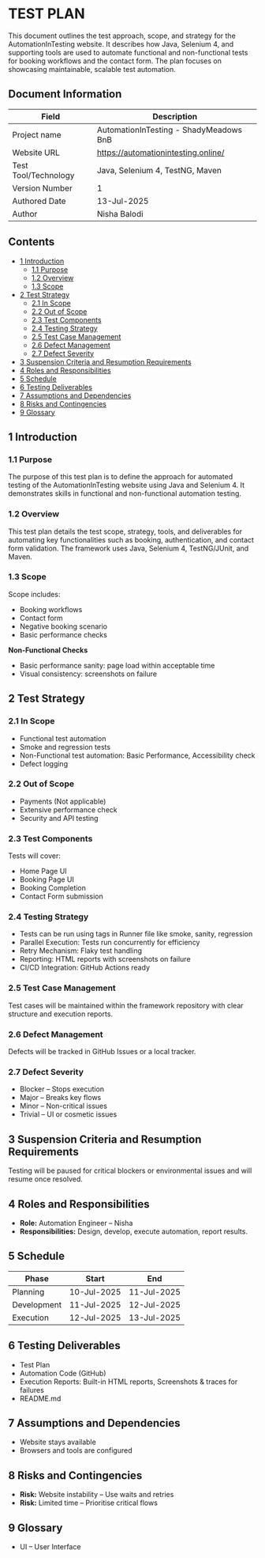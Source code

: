# TEST PLAN

This document outlines the test approach, scope, and strategy for the AutomationInTesting website. It describes how Java, Selenium 4, and supporting tools are used to automate functional and non-functional tests for booking workflows and the contact form. The plan focuses on showcasing maintainable, scalable test automation.

## Document Information

| Field | Description |
|-------|-------------|
| Project name | AutomationInTesting - ShadyMeadows BnB |
| Website URL | https://automationintesting.online/ |
| Test Tool/Technology | Java, Selenium 4, TestNG, Maven |
| Version Number | 1 |
| Authored Date | 13-Jul-2025 |
| Author | Nisha Balodi |

## Contents

- [1 Introduction](#1-introduction)
    - [1.1 Purpose](#11-purpose)
    - [1.2 Overview](#12-overview)
    - [1.3 Scope](#13-scope)
- [2 Test Strategy](#2-test-strategy)
    - [2.1 In Scope](#21-in-scope)
    - [2.2 Out of Scope](#22-out-of-scope)
    - [2.3 Test Components](#23-test-components)
    - [2.4 Testing Strategy](#24-testing-strategy)
    - [2.5 Test Case Management](#25-test-case-management)
    - [2.6 Defect Management](#26-defect-management)
    - [2.7 Defect Severity](#27-defect-severity)
- [3 Suspension Criteria and Resumption Requirements](#3-suspension-criteria-and-resumption-requirements)
- [4 Roles and Responsibilities](#4-roles-and-responsibilities)
- [5 Schedule](#5-schedule)
- [6 Testing Deliverables](#6-testing-deliverables)
- [7 Assumptions and Dependencies](#7-assumptions-and-dependencies)
- [8 Risks and Contingencies](#8-risks-and-contingencies)
- [9 Glossary](#9-glossary)

## 1 Introduction

### 1.1 Purpose

The purpose of this test plan is to define the approach for automated testing of the AutomationInTesting website using Java and Selenium 4. It demonstrates skills in functional and non-functional automation testing.

### 1.2 Overview

This test plan details the test scope, strategy, tools, and deliverables for automating key functionalities such as booking, authentication, and contact form validation. The framework uses Java, Selenium 4, TestNG/JUnit, and Maven.

### 1.3 Scope

Scope includes:
- Booking workflows
- Contact form
- Negative booking scenario
- Basic performance checks

**Non-Functional Checks**
- Basic performance sanity: page load within acceptable time
- Visual consistency: screenshots on failure

## 2 Test Strategy

### 2.1 In Scope

- Functional test automation
- Smoke and regression tests
- Non-Functional test automation: Basic Performance, Accessibility check
- Defect logging

### 2.2 Out of Scope

- Payments (Not applicable)
- Extensive performance check
- Security and API testing

### 2.3 Test Components

Tests will cover:
- Home Page UI
- Booking Page UI
- Booking Completion
- Contact Form submission

### 2.4 Testing Strategy

- Tests can be run using tags in Runner file like smoke, sanity, regression
- Parallel Execution: Tests run concurrently for efficiency
- Retry Mechanism: Flaky test handling
- Reporting: HTML reports with screenshots on failure
- CI/CD Integration: GitHub Actions ready

### 2.5 Test Case Management

Test cases will be maintained within the framework repository with clear structure and execution reports.

### 2.6 Defect Management

Defects will be tracked in GitHub Issues or a local tracker.

### 2.7 Defect Severity

- Blocker – Stops execution
- Major – Breaks key flows
- Minor – Non-critical issues
- Trivial – UI or cosmetic issues

## 3 Suspension Criteria and Resumption Requirements

Testing will be paused for critical blockers or environmental issues and will resume once resolved.

## 4 Roles and Responsibilities

- **Role:** Automation Engineer – Nisha
- **Responsibilities:** Design, develop, execute automation, report results.

## 5 Schedule

| Phase | Start | End |
|-------|-------|-----|
| Planning | 10-Jul-2025 | 11-Jul-2025 |
| Development | 11-Jul-2025 | 12-Jul-2025 |
| Execution | 12-Jul-2025 | 13-Jul-2025 |

## 6 Testing Deliverables

- Test Plan
- Automation Code (GitHub)
- Execution Reports: Built-in HTML reports, Screenshots & traces for failures
- README.md

## 7 Assumptions and Dependencies

- Website stays available
- Browsers and tools are configured

## 8 Risks and Contingencies

- **Risk:** Website instability – Use waits and retries
- **Risk:** Limited time – Prioritise critical flows

## 9 Glossary

- UI – User Interface
